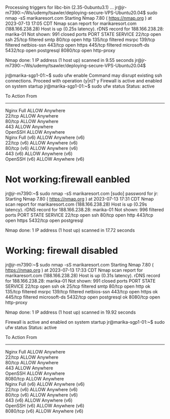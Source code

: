 Processing triggers for libc-bin (2.35-0ubuntu3.1) ...
jr@jr-m7390:~/Ws/udemy/tsawler/deploying-secure-VPS-Ubuntu20.04$ sudo nmap -sS marikaresort.com
Starting Nmap 7.80 ( https://nmap.org ) at 2023-07-13 17:05 CDT
Nmap scan report for marikaresort.com (188.166.238.28)
Host is up (0.25s latency).
rDNS record for 188.166.238.28: marika-01
Not shown: 991 closed ports
PORT     STATE    SERVICE
22/tcp   open     ssh
25/tcp   filtered smtp
80/tcp   open     http
135/tcp  filtered msrpc
139/tcp  filtered netbios-ssn
443/tcp  open     https
445/tcp  filtered microsoft-ds
5432/tcp open     postgresql
8080/tcp open     http-proxy

Nmap done: 1 IP address (1 host up) scanned in 9.55 seconds
jr@jr-m7390:~/Ws/udemy/tsawler/deploying-secure-VPS-Ubuntu20.04$ 


jr@marika-sgp1-01:~$ sudo ufw enable
Command may disrupt existing ssh connections. Proceed with operation (y|n)? y
Firewall is active and enabled on system startup
jr@marika-sgp1-01:~$ sudo ufw status
Status: active

To                         Action      From
--                         ------      ----
Nginx Full                 ALLOW       Anywhere                  
22/tcp                     ALLOW       Anywhere                  
80/tcp                     ALLOW       Anywhere                  
443                        ALLOW       Anywhere                  
OpenSSH                    ALLOW       Anywhere                  
Nginx Full (v6)            ALLOW       Anywhere (v6)             
22/tcp (v6)                ALLOW       Anywhere (v6)             
80/tcp (v6)                ALLOW       Anywhere (v6)             
443 (v6)                   ALLOW       Anywhere (v6)             
OpenSSH (v6)               ALLOW       Anywhere (v6)    

# Not working:firewall eanbled
jr@jr-m7390:~$ sudo nmap -sS marikaresort.com
[sudo] password for jr:       
Starting Nmap 7.80 ( https://nmap.org ) at 2023-07-13 17:31 CDT
Nmap scan report for marikaresort.com (188.166.238.28)
Host is up (0.29s latency).
rDNS record for 188.166.238.28: marika-01
Not shown: 996 filtered ports
PORT     STATE SERVICE
22/tcp   open  ssh
80/tcp   open  http
443/tcp  open  https
5432/tcp open  postgresql

Nmap done: 1 IP address (1 host up) scanned in 17.72 seconds

# Working: firewall disabled

jr@jr-m7390:~$ sudo nmap -sS marikaresort.com
Starting Nmap 7.80 ( https://nmap.org ) at 2023-07-13 17:33 CDT
Nmap scan report for marikaresort.com (188.166.238.28)
Host is up (0.31s latency).
rDNS record for 188.166.238.28: marika-01
Not shown: 991 closed ports
PORT     STATE    SERVICE
22/tcp   open     ssh              ok
25/tcp   filtered smtp
80/tcp   open     http             ok
135/tcp  filtered msrpc
139/tcp  filtered netbios-ssn
443/tcp  open     https            ok
445/tcp  filtered microsoft-ds
5432/tcp open     postgresql       ok
8080/tcp open     http-proxy

Nmap done: 1 IP address (1 host up) scanned in 19.92 seconds



Firewall is active and enabled on system startup
jr@marika-sgp1-01:~$ sudo ufw status
Status: active

To                         Action      From
--                         ------      ----
Nginx Full                 ALLOW       Anywhere                  
22/tcp                     ALLOW       Anywhere                  
80/tcp                     ALLOW       Anywhere                  
443                        ALLOW       Anywhere                  
OpenSSH                    ALLOW       Anywhere                  
8080/tcp                   ALLOW       Anywhere                  
Nginx Full (v6)            ALLOW       Anywhere (v6)             
22/tcp (v6)                ALLOW       Anywhere (v6)             
80/tcp (v6)                ALLOW       Anywhere (v6)             
443 (v6)                   ALLOW       Anywhere (v6)             
OpenSSH (v6)               ALLOW       Anywhere (v6)             
8080/tcp (v6)              ALLOW       Anywhere (v6)   


